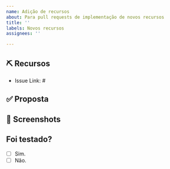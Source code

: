 ```yaml
---
name: Adição de recursos
about: Para pull requests de implementação de novos recursos
title: ''
labels: Novos recursos
assignees: ''

---
```


## ⛏️ Recursos

- Issue Link: #

## ✅ Proposta

## 🌄 Screenshots

## Foi testado?

- [ ] Sim.
- [ ] Não.
